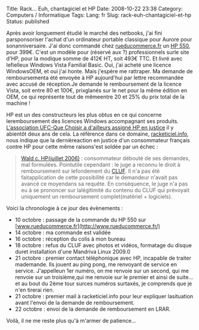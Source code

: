 Title: Rack... Euh, chantagiciel et HP
Date: 2008-10-22 23:38
Category: Computers / Informatique
Tags:
Lang: fr
Slug: rack-euh-chantagiciel-et-hp
Status: published

Après avoir longuement étudié le marché des netbooks, j'ai fini parsponsoriser l'achat d'un ordinateur portable classique pour Aurore pour sonanniversaire. J'ai donc commandé chez [rueducommerce.fr](http://www.rueducommerce.fr) un [HP 550](http://h10010.www1.hp.com/wwpc/fr/fr/sm/WF06a/321957-321957-64295-89315-89315-3764998.html), pour 399€. C'est un modèle pour (réservé aux ?) professionnels surle site d'HP, pour la modique somme de 412€ HT, soit 493€ TTC. Et livré avec lefielleux Windows Vista Familial Basic. Oui, j'ai acheté une licence WindowsOEM, et oui j'ai honte. Mais j'espère me rattraper. Ma demande de remboursementa été envoyée à HP aujourd'hui par lettre recommandée avec accusé de réception.Je demande le remboursement de la licence Vista, soit entre 80 et 100€, prixglanés sur le net pour la même édition en OEM, ce qui représente tout de mêmeentre 20 et 25% du prix total de la machine !

HP est un des constructeurs les plus obtus en ce qui concerne leremboursement des licences Windows accompagnant ses produits. [L'association UFC-Que Choisir a d'ailleurs assigné HP en justice](http://www.quechoisir.org/Position.jsp?id=Ressources:Positions:D5AEF50387DEA911C1257244003D9415&categorie=NoeudPClassement:EEBD39FA924319E6C1256F0100349092&catcss=IMA201) il y abientôt deux ans de cela. La référence dans ce domaine, [racketiciel.info](/documentation/positions), nous indique que la dernièreaction en justice d'un consommateur français contre HP pour cette même raisons'est soldée par un échec :

> [Wald c. HP(juillet 2006)](http://www.aful.org/media/document/JugementSW060705.pdf) : consommateur débouté de ses demandes, mal formulées. Pointutile cependant : le juge a reconnu le droit à remboursement sur lefondement du [CLUF](http://www.racketiciel.info/documentation/glossaire#cluf "\"Contrat"). Il n'a pas été faitapplication de cette possibilité car le demandeur n'avait pas avancé ce moyendans sa requête. En conséquence, le juge n'a pas eu à se prononcer sur lalégitimité du contenu du CLUF qui prévoyait uniquement un remboursement complet(matériel + logiciels).

Voici la chronologie à ce jour des évènements :  

-   10 octobre : passage de la commande du HP 550 sur [www.rueducommerce.fr](http://www.rueducommerce.fr/)
-   14 octobre : ma commande est validée
-   16 octobre : réception du colis à mon bureau
-   18 octobre : refus du CLUF avec photos et vidéos, formatage du disque duret installation d'une Mandriva Linux 2009.0
-   21 octobre : premier contact téléphonique avec HP, incapable de traiter mademande. Ils jouent au ping pong, me renvoyant de service en service. J'appelleun 1er numéro, on me renvoie sur un second, qui me renvoie sur un troisième,qui me renvoie sur le premier et ainsi de suite... et au bout du 2ème tour surces numéros surtaxés, je comprends que je n'en tirerai rien.
-   21 octobre : premier mail à racketiciel.info pour leur expliquer lasituation avant l'envoi de la demande de remboursement.
-   22 octobre : envoi de la demande de remboursement en LRAR.

Voilà, il ne me reste plus qu'à m'armer de patience...  

